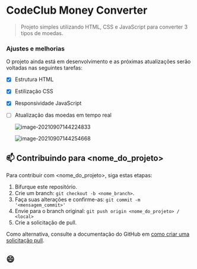 # CodeClub Money Converter



> Projeto simples utilizando HTML, CSS e JavaScript para converter 3 tipos de moedas.

### Ajustes e melhorias

O projeto ainda está em desenvolvimento e as próximas atualizações serão voltadas nas seguintes tarefas:

- [x] Estrutura HTML

- [x] Estilização CSS

- [x] Responsividade JavaScript

- [ ] Atualização das moedas em tempo real

  ![image-20210907144224833](C:\Users\alexb\AppData\Roaming\Typora\typora-user-images\image-20210907144224833.png)
  
  ![image-20210907144254668](C:\Users\alexb\AppData\Roaming\Typora\typora-user-images\image-20210907144254668.png)		



## 📫 Contribuindo para <nome_do_projeto>
<!---Se o seu README for longo ou se você tiver algum processo ou etapas específicas que deseja que os contribuidores sigam, considere a criação de um arquivo CONTRIBUTING.md separado--->
Para contribuir com <nome_do_projeto>, siga estas etapas:

1. Bifurque este repositório.
2. Crie um branch: `git checkout -b <nome_branch>`.
3. Faça suas alterações e confirme-as: `git commit -m '<mensagem_commit>'`
4. Envie para o branch original: `git push origin <nome_do_projeto> / <local>`
5. Crie a solicitação de pull.

Como alternativa, consulte a documentação do GitHub em [como criar uma solicitação pull](https://help.github.com/en/github/collaborating-with-issues-and-pull-requests/creating-a-pull-request).





## 😄
